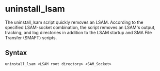 # uninstall_lsam

The uninstall_lsam script quickly removes an LSAM. According to the specified LSAM-socket combination, the script removes an LSAM's output, tracking, and log directories in addition to the LSAM startup and SMA File Transfer (SMAFT) scripts.

## Syntax

```uninstall_lsam <LSAM root directory> <SAM_Socket>```